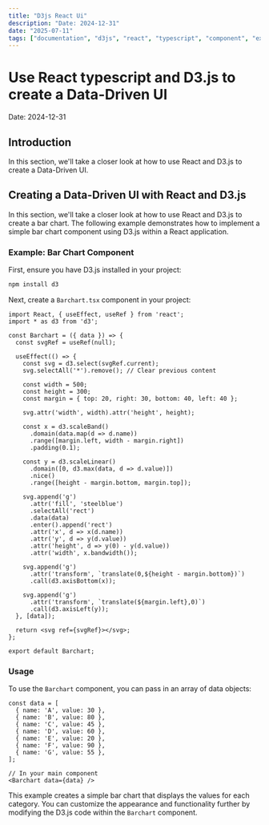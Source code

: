 ```yaml
---
title: "D3js React Ui"
description: "Date: 2024-12-31"
date: "2025-07-11"
tags: ["documentation", "d3js", "react", "typescript", "component", "example"]
---
```


# Use React typescript and D3.js to create a Data-Driven UI

Date: 2024-12-31

## Introduction

In this section, we'll take a closer look at how to use React and D3.js to create a Data-Driven UI.

## Creating a Data-Driven UI with React and D3.js

In this section, we'll take a closer look at how to use React and D3.js to create a bar chart. The following example demonstrates how to implement a simple bar chart component using D3.js within a React application.

### Example: Bar Chart Component

First, ensure you have D3.js installed in your project:

```bash
npm install d3
```

Next, create a `Barchart.tsx` component in your project:

```tsx
import React, { useEffect, useRef } from 'react';
import * as d3 from 'd3';

const Barchart = ({ data }) => {
  const svgRef = useRef(null);

  useEffect(() => {
    const svg = d3.select(svgRef.current);
    svg.selectAll('*').remove(); // Clear previous content

    const width = 500;
    const height = 300;
    const margin = { top: 20, right: 30, bottom: 40, left: 40 };

    svg.attr('width', width).attr('height', height);

    const x = d3.scaleBand()
      .domain(data.map(d => d.name))
      .range([margin.left, width - margin.right])
      .padding(0.1);

    const y = d3.scaleLinear()
      .domain([0, d3.max(data, d => d.value)])
      .nice()
      .range([height - margin.bottom, margin.top]);

    svg.append('g')
      .attr('fill', 'steelblue')
      .selectAll('rect')
      .data(data)
      .enter().append('rect')
      .attr('x', d => x(d.name))
      .attr('y', d => y(d.value))
      .attr('height', d => y(0) - y(d.value))
      .attr('width', x.bandwidth());

    svg.append('g')
      .attr('transform', `translate(0,${height - margin.bottom})`)
      .call(d3.axisBottom(x));

    svg.append('g')
      .attr('transform', `translate(${margin.left},0)`)
      .call(d3.axisLeft(y));
  }, [data]);

  return <svg ref={svgRef}></svg>;
};

export default Barchart;
```

### Usage

To use the `Barchart` component, you can pass in an array of data objects:

```tsx
const data = [
  { name: 'A', value: 30 },
  { name: 'B', value: 80 },
  { name: 'C', value: 45 },
  { name: 'D', value: 60 },
  { name: 'E', value: 20 },
  { name: 'F', value: 90 },
  { name: 'G', value: 55 },
];

// In your main component
<Barchart data={data} />
```

This example creates a simple bar chart that displays the values for each category. You can customize the appearance and functionality further by modifying the D3.js code within the `Barchart` component.
